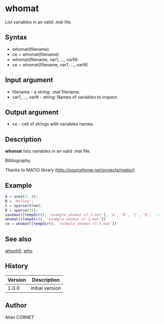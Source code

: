 

# whomat

List variables in an valid .mat file.

## Syntax

- whomat(filename)
- ce = whomat(filename)
- whomat(filename, var1, ..., varN)
- ce = whomat(filename, var1, ..., varN)

## Input argument

 - filename - a string: .mat filename.
 - var1, ..., varN - string: Names of variables to inspect.

## Output argument

 - ce - cell of strings with variables names.

## Description


  <p><b>whomat</b> lists variables in an valid .mat file.</p>


Bibliography

Thanks to MATIO library (http://sourceforge.net/projects/matio/).

## Example

```matlab
A = ones(3, 4);
B = 'Nelson';
C = sparse(true);
D = sparse(3i);		
savemat([tempdir(), 'example_whomat-v7.3.mat'], 'A', 'B', 'C', 'D', '-v7.3')
whomat([tempdir(), 'example_whomat-v7.3.mat'])
ce = whomat([tempdir(), 'example_whomat-v7.3.mat'])
```

## See also

[whonh5](../hdf5/whonh5.md), [who](../memory_manager/who.md).
## History

|Version|Description|
|------|------|
|1.0.0|initial version|


## Author

Allan CORNET



